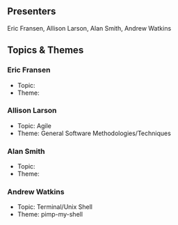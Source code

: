 ## Presenters

Eric Fransen, Allison Larson, Alan Smith, Andrew Watkins

## Topics & Themes

### Eric Fransen

* Topic:
* Theme:

### Allison Larson

* Topic: Agile
* Theme: General Software Methodologies/Techniques

### Alan Smith

* Topic:
* Theme:

### Andrew Watkins

* Topic: Terminal/Unix Shell
* Theme: pimp-my-shell
